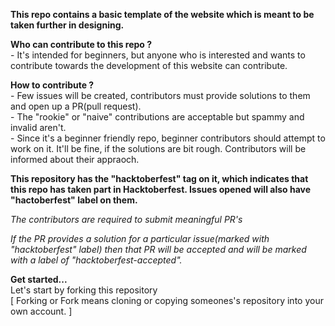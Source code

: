 **This repo contains a basic template of the website which is meant to be taken further in designing.**

**Who can contribute to this repo ?** <br />
    - It's intended for beginners, but anyone who is interested and wants to contribute towards the development of this website can contribute.

**How to contribute ?** <br />
    - Few issues will be created, contributors must provide solutions to them and open up a PR(pull request). <br />
    - The "rookie" or "naive" contributions are acceptable but spammy and invalid aren't. <br />
    - Since it's a beginner friendly repo, beginner contributors should attempt to work on it. It'll be fine, if the solutions are bit rough. Contributors will be informed about their appraoch. <br />

**This repository has the "hacktoberfest" tag on it, which indicates that this repo has taken part in Hacktoberfest.
Issues opened will also have "hactoberfest" label on them.** <br />

_The contributors are required to submit meaningful PR's_ <br />

_If the PR provides a solution for a particular issue(marked with "hacktoberfest" label) then that PR will be accepted and will be marked with a label of "hacktoberfest-accepted"._

**Get started...** <br />
Let's start by forking this repository<br />
[ Forking or Fork means cloning or copying someones's repository into your own account. ] <br />
